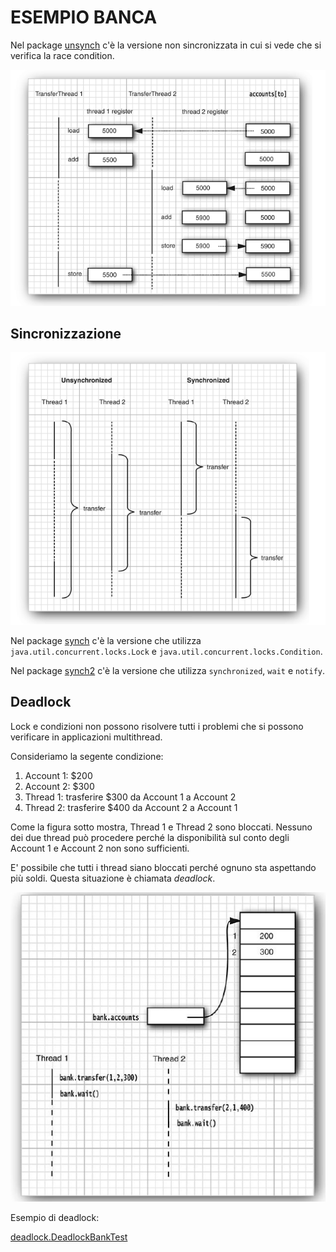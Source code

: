 # ESEMPIO BANCA

Nel package [unsynch](./src/main/java/unsynch) c'è la versione non sincronizzata in cui si vede che si verifica la race condition.

![](./RaceCondition.PNG)

## Sincronizzazione

![](./ComparazioneSync_Async.PNG)

Nel package [synch](./src/main/java/synch) c'è la versione che utilizza 
`java.util.concurrent.locks.Lock` e `java.util.concurrent.locks.Condition`.

Nel package [synch2](./src/main/java/synch2) c'è la versione che utilizza `synchronized`, `wait` e `notify`.

## Deadlock

Lock e condizioni non possono risolvere tutti i problemi che si possono 
verificare in applicazioni multithread.

Consideriamo la segente condizione:

1. Account 1: $200
2. Account 2: $300
3. Thread 1: trasferire $300 da Account 1 a Account 2
4. Thread 2: trasferire $400 da Account 2 a Account 1

Come la figura sotto mostra, Thread 1 e Thread 2 sono bloccati. Nessuno dei due thread può procedere perché 
la disponibilità sul conto degli Account 1 e Account 2 non sono sufficienti.

E' possibile che tutti i thread siano bloccati perché ognuno sta aspettando più soldi. Questa situazione è chiamata
_deadlock_.

![](./DeadlockExample.PNG)

Esempio di deadlock:

[deadlock.DeadlockBankTest](./src/main/java/deadlock/DeadlockBankTest.java)

